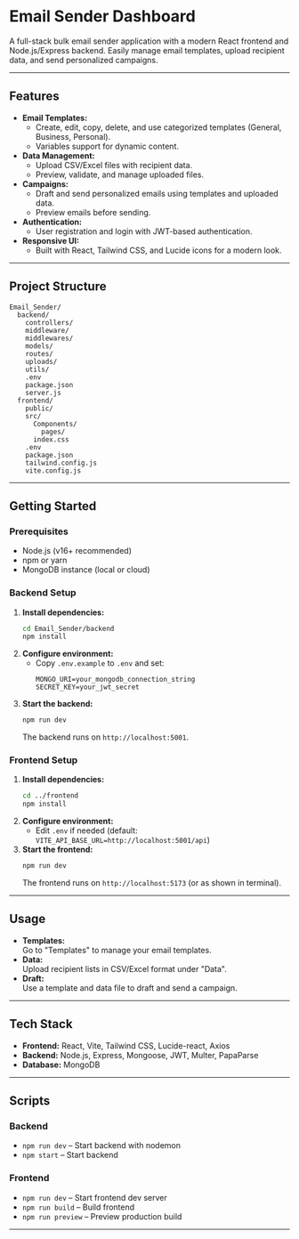 # Email Sender Dashboard

A full-stack bulk email sender application with a modern React frontend and Node.js/Express backend. Easily manage email templates, upload recipient data, and send personalized campaigns.

---

## Features

- **Email Templates:**  
  - Create, edit, copy, delete, and use categorized templates (General, Business, Personal).
  - Variables support for dynamic content.
- **Data Management:**  
  - Upload CSV/Excel files with recipient data.
  - Preview, validate, and manage uploaded files.
- **Campaigns:**  
  - Draft and send personalized emails using templates and uploaded data.
  - Preview emails before sending.
- **Authentication:**  
  - User registration and login with JWT-based authentication.
- **Responsive UI:**  
  - Built with React, Tailwind CSS, and Lucide icons for a modern look.

---

## Project Structure

```
Email_Sender/
  backend/
    controllers/
    middleware/
    middlewares/
    models/
    routes/
    uploads/
    utils/
    .env
    package.json
    server.js
  frontend/
    public/
    src/
      Components/
        pages/
      index.css
    .env
    package.json
    tailwind.config.js
    vite.config.js
```

---

## Getting Started

### Prerequisites

- Node.js (v16+ recommended)
- npm or yarn
- MongoDB instance (local or cloud)

### Backend Setup

1. **Install dependencies:**
    ```sh
    cd Email_Sender/backend
    npm install
    ```
2. **Configure environment:**
    - Copy `.env.example` to `.env` and set:
      ```
      MONGO_URI=your_mongodb_connection_string
      SECRET_KEY=your_jwt_secret
      ```
3. **Start the backend:**
    ```sh
    npm run dev
    ```
    The backend runs on `http://localhost:5001`.

### Frontend Setup

1. **Install dependencies:**
    ```sh
    cd ../frontend
    npm install
    ```
2. **Configure environment:**
    - Edit `.env` if needed (default: `VITE_API_BASE_URL=http://localhost:5001/api`)
3. **Start the frontend:**
    ```sh
    npm run dev
    ```
    The frontend runs on `http://localhost:5173` (or as shown in terminal).

---

## Usage

- **Templates:**  
  Go to "Templates" to manage your email templates.
- **Data:**  
  Upload recipient lists in CSV/Excel format under "Data".
- **Draft:**  
  Use a template and data file to draft and send a campaign.

---

## Tech Stack

- **Frontend:** React, Vite, Tailwind CSS, Lucide-react, Axios
- **Backend:** Node.js, Express, Mongoose, JWT, Multer, PapaParse
- **Database:** MongoDB

---

## Scripts

### Backend

- `npm run dev` – Start backend with nodemon
- `npm start` – Start backend

### Frontend

- `npm run dev` – Start frontend dev server
- `npm run build` – Build frontend
- `npm run preview` – Preview production build

---
